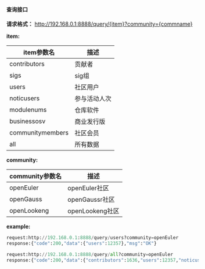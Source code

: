 #### 查询接口

**请求格式：** http://192.168.0.1:8888/query/{item}?community={commname}

**item:**

|item参数名|描述|
|  ----  | ----|
| contributors  | 贡献者 |
| sigs  | sig组 |
| users  | 社区用户 |
| noticusers  | 参与活动人次 |
| modulenums  | 仓库软件 |
| businessosv  | 商业发行版 |
| communitymembers  | 社区会员 |
| all  | 所有数据 |

**community:**

|  community参数名   | 描述|
|  ----  | ----  |
| openEuler  | openEuler社区 |
| openGauss  | openGaussr社区 |
| openLookeng  | openLookeng社区 |

**example:**
```python
request:http://192.168.0.1:8888/query/users?community=openEuler
response:{"code":200,"data":{"users":12357},"msg":"OK"}
```

```python
request:http://192.168.0.1:8888/query/all?community=openEuler
response:{"code":200,"data":{"contributors":1636,"users":12357,"noticusers":480931,"sigs":73,"modulenums":7269},"msg":"OK"}
```




